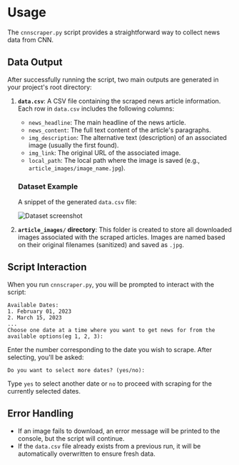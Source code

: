 # Usage

The `cnnscraper.py` script provides a straightforward way to collect news data from CNN.

## Data Output

After successfully running the script, two main outputs are generated in your project's root directory:

1.  **`data.csv`**: A CSV file containing the scraped news article information.
    Each row in `data.csv` includes the following columns:
    *   `news_headline`: The main headline of the news article.
    *   `news_content`: The full text content of the article's paragraphs.
    *   `img_description`: The alternative text (description) of an associated image (usually the first found).
    *   `img_link`: The original URL of the associated image.
    *   `local_path`: The local path where the image is saved (e.g., `article_images/image_name.jpg`).

    ### Dataset Example

    A snippet of the generated `data.csv` file:

    ![Dataset screenshot](img/datacnn.png)

2.  **`article_images/` directory**: This folder is created to store all downloaded images associated with the scraped articles. Images are named based on their original filenames (sanitized) and saved as `.jpg`.

## Script Interaction

When you run `cnnscraper.py`, you will be prompted to interact with the script:

```
Available Dates:
1. February 01, 2023
2. March 15, 2023
...
Choose one date at a time where you want to get news for from the available options(eg 1, 2, 3):
```
Enter the number corresponding to the date you wish to scrape. After selecting, you'll be asked:
```
Do you want to select more dates? (yes/no):
```
Type `yes` to select another date or `no` to proceed with scraping for the currently selected dates.

## Error Handling

*   If an image fails to download, an error message will be printed to the console, but the script will continue.
*   If the `data.csv` file already exists from a previous run, it will be automatically overwritten to ensure fresh data.